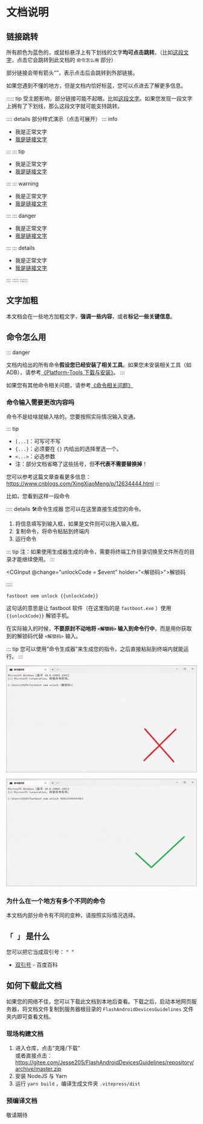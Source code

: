 # 文档说明

## 链接跳转

所有颜色为蓝色的，或鼠标悬浮上有下划线的文字**均可点击跳转**。（比如[这段文字](#命令怎么用)，点击它会跳转到此文档的 `命令怎么用` 部分）

部分链接会带有箭头“<a target="_blank"></a>”，表示点击后会跳转到外部链接。

如果您遇到不懂的地方，但是文档内恰好标蓝，您可以点进去了解更多信息。

::::: tip
受主题影响，部分链接可能不起眼。比如[这段文字](#命令怎么用)。如果您发现一段文字上拥有了下划线，那么这段文字就可能支持跳转。

:::: details 部分样式演示（点击可展开）
::: info

* 我是正常文字
* [我是链接文字](#命令怎么用)

:::
::: tip

* 我是正常文字
* [我是链接文字](#命令怎么用)

:::
::: warning

* 我是正常文字
* [我是链接文字](#命令怎么用)

:::
::: danger

* 我是正常文字
* [我是链接文字](#命令怎么用)

:::
::: details

* 我是正常文字
* [我是链接文字](#命令怎么用)

:::
::::
:::::

## 文字加粗

本文档会在一些地方加粗文字，**强调一些内容**，或者**标记一些关键信息**。

## 命令怎么用

::: danger

文档内给出的所有命令**假设您已经安装了相关工具**。如果您未安装相关工具（如 ADB），请参考[《Platform-Tools 下载与安装》](/tools/platform-tools.md#platform-tools-下载与安装)。
:::

如果您有其他命令相关问题，请参考[《命令相关问题》](./knowledge.md#命令相关问题)

### 命令输入需要更改内容吗

命令不是给啥就输入啥的。您要按照实际情况输入变通。

::: tip

* `[...]`：可写可不写
* `{...}`：必须要在 `{}` 内给出的选择里选一个。
* `<...>`：必选参数
* 注：部分文档省略了这些括号，但**不代表不需要替换掉**！

您可以参考这篇文章查看更多信息：<https://www.cnblogs.com/XingXiaoMeng/p/12634444.html>
:::

比如，您看到这样一段命令

:::: details 🛠命令生成器
您可以在这里直接生成您的命令。

1. 将信息填写到输入框，如果是文件则可以拖入输入框。
2. 复制命令，将命令粘贴到终端内
3. 运行命令

::: tip
注：如果使用生成器生成的命令，需要将终端工作目录切换至文件所在的目录才能继续使用。
:::

<CGInput @change="unlockCode = $event" holder="<解锁码>">解锁码</CGInput>

::::

``` bash-vue :no-line-numbers
fastboot oem unlock {{unlockCode}}
```

这句话的意思是让 fastboot 软件（在这里指的是 `fastboot.exe` ）使用 `{{unlockCode}}` 解锁手机。

在实际输入的时候，**不要原封不动地将 `<解锁码>` 输入到命令行中**，而是用你获取到的解锁码代替 `<解锁码>` 输入。

::: tip
您可以使用“命令生成器”来生成您的指令，之后直接粘贴到终端内就能运行。
:::

![错误示例](./images/demo/command/replace/wrong.png)

![正确示例](./images/demo/command/replace/correct.png)

### 为什么在一个地方有多个不同的命令

本文档内部分命令有不同的变种，请按照实际情况选择。

## `「 」` 是什么

您可以把它当成双引号： `“ ”`

* [双引号](https://baike.baidu.com/item/%E5%8F%8C%E5%BC%95%E5%8F%B7/10758658) - 百度百科

## 如何下载此文档

如果您的网络不佳，您可以下载此文档到本地后查看。下载之后，启动本地网页服务器，将文档文件复制到服务器根目录的 `FlashAndroidDevicesGuidelines` 文件夹内即可查看文档。

### 现场构建文档

1. 进入仓库，点击“克隆/下载”\
   或者直接点击：<https://gitee.com/Jesse205/FlashAndroidDevicesGuidelines/repository/archive/master.zip>
2. 安装 NodeJS 与 Yarn
3. 运行 `yarn build` ，编译生成文件夹 `.vitepress/dist`

### 预编译文档

敬请期待

<script setup>
import {ref} from 'vue'

const unlockCode = ref('')
</script>
